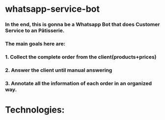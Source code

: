 # whatsapp-service-bot

### In the end, this is gonna be a Whatsapp Bot that does Customer Service to an Pâtisserie.
### The main goals here are:
###   1. Collect the complete order from the client(products+prices)
###   2. Answer the client until manual answering
###   3. Annotate all the information of each order in an organized way.

# Technologies:
###
###
###
###

